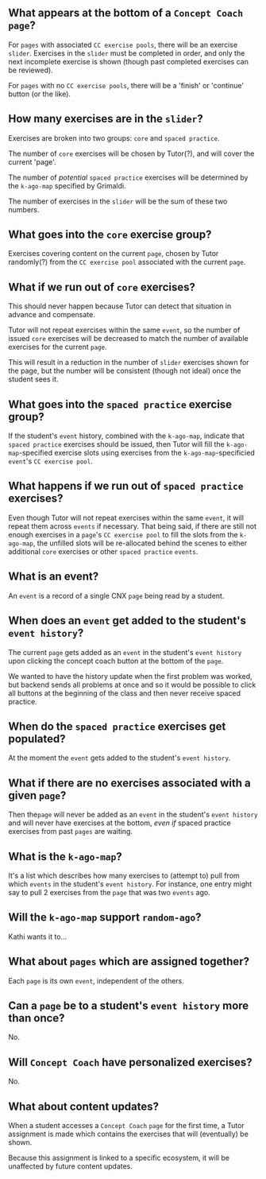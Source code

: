 ## What appears at the bottom of a `Concept Coach` `page`?

For `pages` with associated `CC exercise pools`,
there will be an exercise `slider`.
Exercises in the `slider`
must be completed in order,
and only the next incomplete exercise is shown
(though past completed exercises
can be reviewed).

For `pages` with no `CC exercise pools`,
there will be a 'finish' or 'continue' button
(or the like).

## How many exercises are in the `slider`?

Exercises are broken into two groups:
`core` and `spaced practice`.

The number of `core` exercises
will be chosen by Tutor(?),
and will cover the current 'page'.

The number of _potential_ `spaced practice` exercises
will be determined by the `k-ago-map`
specified by Grimaldi.

The number of exercises in the `slider`
will be the sum of these two numbers.

## What goes into the `core` exercise group?

Exercises covering content on the current `page`,
chosen by Tutor
randomly(?) from the `CC exercise pool`
associated with the current `page`.

## What if we run out of `core` exercises?

This should never happen
because Tutor can detect that situation
in advance and compensate.

Tutor will not repeat exercises
within the same `event`,
so the number of issued `core` exercises
will be decreased to match
the number of available exercises
for the current `page`.

This will result in a reduction
in the number of `slider` exercises
shown for the page,
but the number will be consistent
(though not ideal)
once the student sees it.

## What goes into the `spaced practice` exercise group?

If the student's `event` history,
combined with the `k-ago-map`,
indicate that `spaced practice` exercises
should be issued,
then Tutor will fill
the `k-ago-map`-specified exercise slots
using exercises
from the `k-ago-map`-specificied `event`'s
`CC exercise pool`.

## What happens if we run out of `spaced practice` exercises?

Even though Tutor will not repeat exercises
within the same `event`,
it will repeat them across `events`
if necessary.
That being said,
if there are still not enough exercises
in a `page`'s `CC exercise pool`
to fill the slots
from the `k-ago-map`,
the unfilled slots will be re-allocated
behind the scenes
to either additional `core` exercises
or other `spaced practice` `events`.

## What is an event?

An `event` is a record of a single CNX `page` being read by a student.

## When does an `event` get added to the student's `event history`?

The current `page`
gets added as an `event`
in the student's `event history`
upon clicking the concept coach button 
at the bottom of the `page`.

We wanted to have the history update when the first problem was worked, but backend sends all problems at once and so 
it would be possible to click all buttons at the beginning of the class and then never receive spaced practice.

## When do the `spaced practice` exercises get populated?

At the moment the `event`
gets added to the student's `event history`.

## What if there are no exercises associated with a given `page`?

Then the`page` will never be added as an `event` 
in the student's `event history`
and will never have exercises at the bottom,
_even if_ 
spaced practice exercises
from past `pages`
are waiting.

## What is the `k-ago-map`?

It's a list which describes
how many exercises to (attempt to) pull
from which `events` 
in the student's `event history`.
For instance,
one entry might say
to pull 2 exercises
from the `page` that was two `events` ago.

## Will the `k-ago-map` support `random-ago`?

Kathi wants it to...

## What about `pages` which are assigned together?

Each `page` is its own `event`, independent of the others.

## Can a `page` be to a student's `event history` more than once?

No.

## Will `Concept Coach` have personalized exercises?

No.

## What about content updates?

When a student accesses
a `Concept Coach` `page`
for the first time,
a Tutor assignment is made
which contains the exercises
that will (eventually) be shown.

Because this assignment
is linked to a specific ecosystem,
it will be unaffected
by future content updates.
